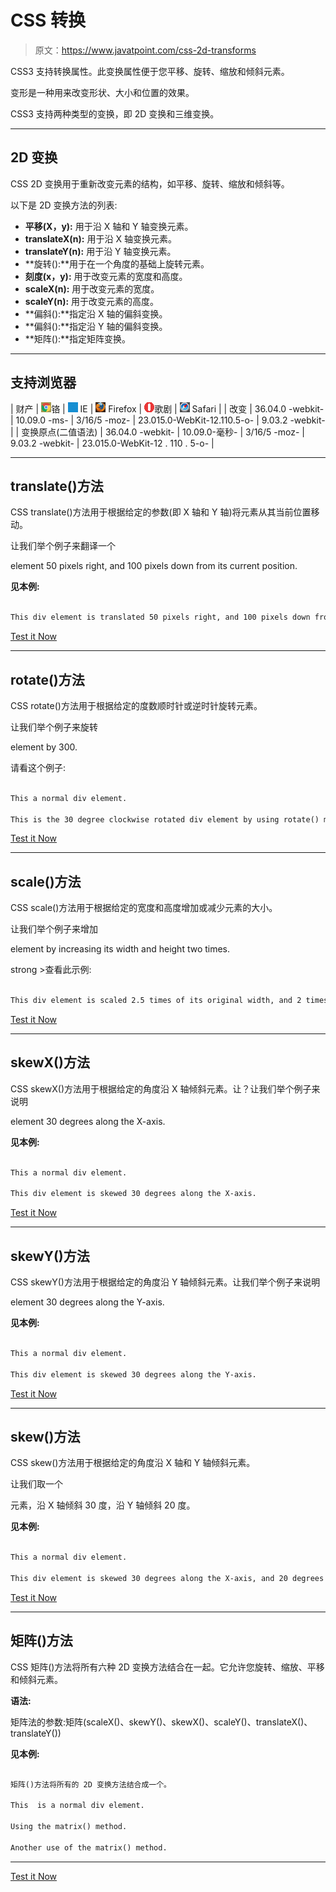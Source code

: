 # CSS 转换

> 原文：<https://www.javatpoint.com/css-2d-transforms>

CSS3 支持转换属性。此变换属性便于您平移、旋转、缩放和倾斜元素。

变形是一种用来改变形状、大小和位置的效果。

CSS3 支持两种类型的变换，即 2D 变换和三维变换。

* * *

## 2D 变换

CSS 2D 变换用于重新改变元素的结构，如平移、旋转、缩放和倾斜等。

以下是 2D 变换方法的列表:

*   **平移(X，y):** 用于沿 X 轴和 Y 轴变换元素。
*   **translateX(n):** 用于沿 X 轴变换元素。
*   **translateY(n):** 用于沿 Y 轴变换元素。
*   **旋转():**用于在一个角度的基础上旋转元素。
*   **刻度(x，y):** 用于改变元素的宽度和高度。
*   **scaleX(n):** 用于改变元素的宽度。
*   **scaleY(n):** 用于改变元素的高度。
*   **偏斜():**指定沿 X 轴的偏斜变换。
*   **偏斜():**指定沿 Y 轴的偏斜变换。
*   **矩阵():**指定矩阵变换。

* * *

## 支持浏览器

| 财产 | ![chrome browser](img/4fbdc93dc2016c5049ed108e7318df19.png)铬 | ![ie browser](img/83dd23df1fe8373fd5bf054b2c1dd88b.png) IE | ![firefox browser](img/4f001fff393888a8a807ed29b28145d1.png) Firefox | ![opera browser](img/6cad4a592cc69a052056a0577b4aac65.png)歌剧 | ![safari browser](img/a0f6a9711a92203c5dc5c127fe9c9fca.png) Safari |
| 改变 | 36.04.0 -webkit- | 10.09.0 -ms- | 3/16/5 -moz- | 23.015.0-WebKit-12.110.5-o- | 9.03.2 -webkit- |
| 变换原点(二值语法) | 36.04.0 -webkit- | 10.09.0-毫秒- | 3/16/5 -moz- | 9.03.2 -webkit- | 23.015.0-WebKit-12 . 110 . 5-o- |

* * *

## translate()方法

CSS translate()方法用于根据给定的参数(即 X 轴和 Y 轴)将元素从其当前位置移动。

让我们举个例子来翻译一个

element 50 pixels right, and 100 pixels down from its current position.

**见本例:**

```html

This div element is translated 50 pixels right, and 100 pixels down from its current position by using translate () method.

```

[Test it Now](https://www.javatpoint.com/oprweb/test.jsp?filename=css-2d-transforms1)

* * *

## rotate()方法

CSS rotate()方法用于根据给定的度数顺时针或逆时针旋转元素。

让我们举个例子来旋转

element by 300.

请看这个例子:

```html

This a normal div element.

This is the 30 degree clockwise rotated div element by using rotate() method.  

```

[Test it Now](https://www.javatpoint.com/oprweb/test.jsp?filename=css-2d-transforms2)

* * *

## scale()方法

CSS scale()方法用于根据给定的宽度和高度增加或减少元素的大小。

让我们举个例子来增加

element by increasing its width and height two times.

strong >查看此示例:

```html

This div element is scaled 2.5 times of its original width, and 2 times of its original height.

```

[Test it Now](https://www.javatpoint.com/oprweb/test.jsp?filename=css-2d-transforms3)

* * *

## skewX()方法

CSS skewX()方法用于根据给定的角度沿 X 轴倾斜元素。让？让我们举个例子来说明

element 30 degrees along the X-axis.

**见本例:**

```html

This a normal div element.

This div element is skewed 30 degrees along the X-axis.

```

[Test it Now](https://www.javatpoint.com/oprweb/test.jsp?filename=css-2d-transforms4)

* * *

## skewY()方法

CSS skewY()方法用于根据给定的角度沿 Y 轴倾斜元素。让我们举个例子来说明

element 30 degrees along the Y-axis.

**见本例:**

```html

This a normal div element.

This div element is skewed 30 degrees along the Y-axis.

```

[Test it Now](https://www.javatpoint.com/oprweb/test.jsp?filename=css-2d-transforms5)

* * *

## skew()方法

CSS skew()方法用于根据给定的角度沿 X 轴和 Y 轴倾斜元素。

让我们取一个

元素，沿 X 轴倾斜 30 度，沿 Y 轴倾斜 20 度。

**见本例:**

```html

This a normal div element.

This div element is skewed 30 degrees along the X-axis, and 20 degrees along the Y-axis.

```

[Test it Now](https://www.javatpoint.com/oprweb/test.jsp?filename=css-2d-transforms6)

* * *

## 矩阵()方法

CSS 矩阵()方法将所有六种 2D 变换方法结合在一起。它允许您旋转、缩放、平移和倾斜元素。

**语法:**

矩阵法的参数:矩阵(scaleX()、skewY()、skewX()、scaleY()、translateX()、translateY())

**见本例:**

```html

矩阵()方法将所有的 2D 变换方法结合成一个。

This  is a normal div element.

Using the matrix() method.

Another use of the matrix() method.

```

* * *

[Test it Now](https://www.javatpoint.com/oprweb/test.jsp?filename=css-2d-transforms7)